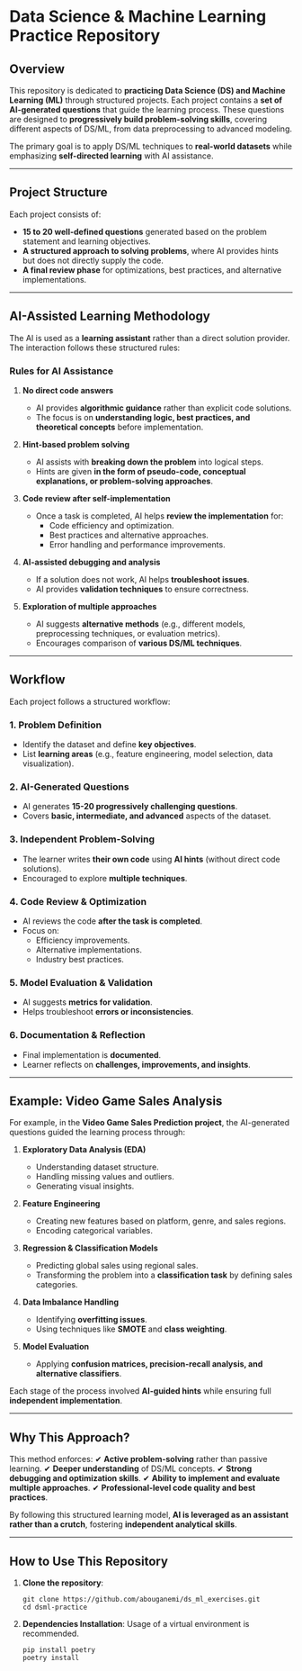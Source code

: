 # **Data Science & Machine Learning Practice Repository**

## **Overview**

This repository is dedicated to **practicing Data Science (DS) and Machine Learning (ML)** through structured projects. Each project contains a **set of AI-generated questions** that guide the learning process. These questions are designed to **progressively build problem-solving skills**, covering different aspects of DS/ML, from data preprocessing to advanced modeling.

The primary goal is to apply DS/ML techniques to **real-world datasets** while emphasizing **self-directed learning** with AI assistance.

---

## **Project Structure**

Each project consists of:

- **15 to 20 well-defined questions** generated based on the problem statement and learning objectives.
- **A structured approach to solving problems**, where AI provides hints but does not directly supply the code.
- **A final review phase** for optimizations, best practices, and alternative implementations.

---

## **AI-Assisted Learning Methodology**

The AI is used as a **learning assistant** rather than a direct solution provider. The interaction follows these structured rules:

### **Rules for AI Assistance**

1. **No direct code answers**
   - AI provides **algorithmic guidance** rather than explicit code solutions.
   - The focus is on **understanding logic, best practices, and theoretical concepts** before implementation.

2. **Hint-based problem solving**
   - AI assists with **breaking down the problem** into logical steps.
   - Hints are given **in the form of pseudo-code, conceptual explanations, or problem-solving approaches**.

3. **Code review after self-implementation**
   - Once a task is completed, AI helps **review the implementation** for:
     - Code efficiency and optimization.
     - Best practices and alternative approaches.
     - Error handling and performance improvements.

4. **AI-assisted debugging and analysis**
   - If a solution does not work, AI helps **troubleshoot issues**.
   - AI provides **validation techniques** to ensure correctness.

5. **Exploration of multiple approaches**
   - AI suggests **alternative methods** (e.g., different models, preprocessing techniques, or evaluation metrics).
   - Encourages comparison of **various DS/ML techniques**.

---

## **Workflow**

Each project follows a structured workflow:

### **1. Problem Definition**

- Identify the dataset and define **key objectives**.
- List **learning areas** (e.g., feature engineering, model selection, data visualization).

### **2. AI-Generated Questions**

- AI generates **15-20 progressively challenging questions**.
- Covers **basic, intermediate, and advanced** aspects of the dataset.

### **3. Independent Problem-Solving**

- The learner writes **their own code** using **AI hints** (without direct code solutions).
- Encouraged to explore **multiple techniques**.

### **4. Code Review & Optimization**

- AI reviews the code **after the task is completed**.
- Focus on:
  - Efficiency improvements.
  - Alternative implementations.
  - Industry best practices.

### **5. Model Evaluation & Validation**

- AI suggests **metrics for validation**.
- Helps troubleshoot **errors or inconsistencies**.

### **6. Documentation & Reflection**

- Final implementation is **documented**.
- Learner reflects on **challenges, improvements, and insights**.

---

## **Example: Video Game Sales Analysis**

For example, in the **Video Game Sales Prediction project**, the AI-generated questions guided the learning process through:

1. **Exploratory Data Analysis (EDA)**
   - Understanding dataset structure.
   - Handling missing values and outliers.
   - Generating visual insights.

2. **Feature Engineering**
   - Creating new features based on platform, genre, and sales regions.
   - Encoding categorical variables.

3. **Regression & Classification Models**
   - Predicting global sales using regional sales.
   - Transforming the problem into a **classification task** by defining sales categories.

4. **Data Imbalance Handling**
   - Identifying **overfitting issues**.
   - Using techniques like **SMOTE** and **class weighting**.

5. **Model Evaluation**
   - Applying **confusion matrices, precision-recall analysis, and alternative classifiers**.

Each stage of the process involved **AI-guided hints** while ensuring full **independent implementation**.

---

## **Why This Approach?**

This method enforces:
✔ **Active problem-solving** rather than passive learning.
✔ **Deeper understanding** of DS/ML concepts.
✔ **Strong debugging and optimization skills**.
✔ **Ability to implement and evaluate multiple approaches**.
✔ **Professional-level code quality and best practices**.

By following this structured learning model, **AI is leveraged as an assistant rather than a crutch**, fostering **independent analytical skills**.

---

## **How to Use This Repository**

1. **Clone the repository**:

   ```console
   git clone https://github.com/abouganemi/ds_ml_exercises.git
   cd dsml-practice
   ```

2. **Dependencies Installation**: Usage of a virtual environment is recommended.

   ```console
   pip install poetry
   poetry install
   ```
